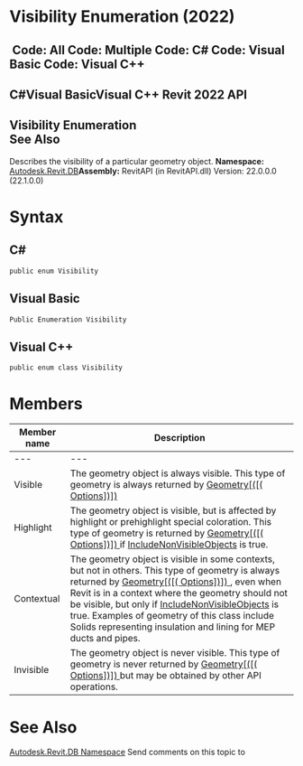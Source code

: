 # Visibility Enumeration (2022)

﻿
 Code: All Code: Multiple Code: C# Code: Visual Basic Code: Visual C++   
---  
C#Visual BasicVisual C++
Revit 2022 API  
---  
Visibility Enumeration  
See Also  
---  
Describes the visibility of a particular geometry object.
**Namespace:** [Autodesk.Revit.DB](87546ba7-461b-c646-cbb1-2cb8f5bff8b2.md "Autodesk.Revit.DB Namespace")**Assembly:** RevitAPI (in RevitAPI.dll) Version: 22.0.0.0 (22.1.0.0)
# Syntax
C#  
---  
```text
public enum Visibility
```
  
Visual Basic  
---  
```text
Public Enumeration Visibility
```
  
Visual C++  
---  
```text
public enum class Visibility
```
  
# Members
| Member name | Description |
| --- | --- |
| --- | --- |
| Visible | The geometry object is always visible. This type of geometry is always returned by [Geometry[([( Options])]) ](d8a55a5b-2a69-d5ab-3e1f-6cf1ee43c8ec.md "Geometry Property") |
| Highlight | The geometry object is visible, but is affected by highlight or prehighlight special coloration. This type of geometry is returned by [Geometry[([( Options])]) ](d8a55a5b-2a69-d5ab-3e1f-6cf1ee43c8ec.md "Geometry Property") if [IncludeNonVisibleObjects](0d277b80-d5e5-1151-d413-b0899da0976f.md "IncludeNonVisibleObjects Property") is true. |
| Contextual | The geometry object is visible in some contexts, but not in others. This type of geometry is always returned by [Geometry[([( Options])]) ](d8a55a5b-2a69-d5ab-3e1f-6cf1ee43c8ec.md "Geometry Property"), even when Revit is in a context where the geometry should not be visible, but only if [IncludeNonVisibleObjects](0d277b80-d5e5-1151-d413-b0899da0976f.md "IncludeNonVisibleObjects Property") is true. Examples of geometry of this class include Solids representing insulation and lining for MEP ducts and pipes. |
| Invisible | The geometry object is never visible. This type of geometry is never returned by [Geometry[([( Options])]) ](d8a55a5b-2a69-d5ab-3e1f-6cf1ee43c8ec.md "Geometry Property") but may be obtained by other API operations. |

# See Also
[Autodesk.Revit.DB Namespace](87546ba7-461b-c646-cbb1-2cb8f5bff8b2.md "Autodesk.Revit.DB Namespace")
Send comments on this topic to 